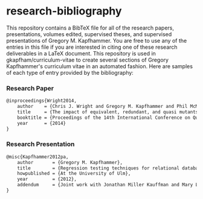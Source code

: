 # research-bibliography

This repository contains a BibTeX file for all of the research papers, presentations, volumes edited, supervised theses,
and supervised presentations of Gregory M. Kapfhammer. You are free to use any of the entries in this file if you are
interested in citing one of these research deliverables in a LaTeX document. This repository is used in
gkapfham/curriculum-vitae to create several sections of Gregory Kapfhammer's curriculum vitae in an automated fashion.
Here are samples of each type of entry provided by the bibliography:

### Research Paper
```tex
@inproceedings{Wright2014,
    author    = {Chris J. Wright and Gregory M. Kapfhammer and Phil McMinn},
    title     = {The impact of equivalent, redundant, and quasi mutants on database schema mutation analysis},
    booktitle = {Proceedings of the 14th International Conference on Quality Software},
    year      = {2014}
}
```

### Research Presentation
```tex
@misc{Kapfhammer2012pa,
    author       = {Gregory M. Kapfhammer},
    title        = {Regression testing techniques for relational database applications},
    howpublished = {At the University of Ulm},
    year         = {2012},
    addendum     = {Joint work with Jonathan Miller Kauffman and Mary Lou Soffa}
}
```

